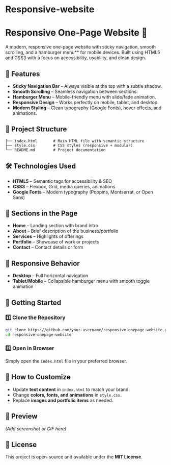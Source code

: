# Responsive-website

# Responsive One-Page Website 🚀

A modern, responsive one-page website with sticky navigation, smooth scrolling, and a hamburger menu** for mobile devices. Built using HTML5 and CSS3 with a focus on accessibility, usability, and clean design.

## 📌 Features

* **Sticky Navigation Bar** – Always visible at the top with a subtle shadow.
* **Smooth Scrolling** – Seamless navigation between sections.
* **Hamburger Menu** – Mobile-friendly menu with slide/fade animation.
* **Responsive Design** – Works perfectly on mobile, tablet, and desktop.
* **Modern Styling** – Clean typography (Google Fonts), hover effects, and animations.

## 📂 Project Structure

```
├── index.html       # Main HTML file with semantic structure
├── style.css        # CSS styles (responsive + modular)
└── README.md        # Project documentation
```

## 🛠 Technologies Used

* **HTML5** – Semantic tags for accessibility & SEO
* **CSS3** – Flexbox, Grid, media queries, animations
* **Google Fonts** – Modern typography (Poppins, Montserrat, or Open Sans)

## 📍 Sections in the Page

* **Home** – Landing section with brand intro
* **About** – Brief description of the business/portfolio
* **Services** – Highlights of offerings
* **Portfolio** – Showcase of work or projects
* **Contact** – Contact details or form

## 📱 Responsive Behavior

* **Desktop** – Full horizontal navigation
* **Tablet/Mobile** – Collapsible hamburger menu with smooth toggle animation

## 🚀 Getting Started

### 1️⃣ Clone the Repository

```bash
git clone https://github.com/your-username/responsive-onepage-website.git
cd responsive-onepage-website
```

### 2️⃣ Open in Browser

Simply open the `index.html` file in your preferred browser.

## 🎯 How to Customize

* Update **text content** in `index.html` to match your brand.
* Change **colors, fonts, and animations** in `style.css`.
* Replace **images and portfolio items** as needed.

## 📸 Preview

*(Add screenshot or GIF here)*

## 📝 License

This project is open-source and available under the **MIT License**.


